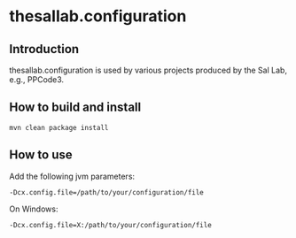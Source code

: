 # thesallab.configuration
## Introduction
thesallab.configuration is used by various projects produced by the Sal Lab, e.g., PPCode3.
## How to build and install
    mvn clean package install
## How to use
Add the following jvm parameters:

    -Dcx.config.file=/path/to/your/configuration/file
On Windows:

    -Dcx.config.file=X:/path/to/your/configuration/file
